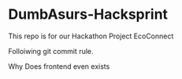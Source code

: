 # DumbAsurs-Hacksprint

This repo is for our Hackathon Project EcoConnect

Folloiwing git commit rule.

Why Does frontend even exists